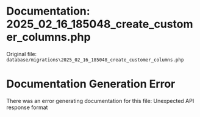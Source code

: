 # Documentation: 2025_02_16_185048_create_customer_columns.php

Original file: `database/migrations\2025_02_16_185048_create_customer_columns.php`

# Documentation Generation Error

There was an error generating documentation for this file: Unexpected API response format